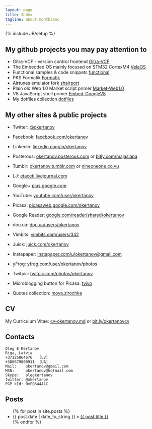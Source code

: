 ```yaml
---
layout: page
title: Index
tagline: about:montblanc
---
```

{% include JB/setup %}

## My github projects you may pay attention to
* Gitra-VCF - version control frontend [Gitra-VCF](http://github.com/okertanov/Gitra-VCF)
* The Embedded OS mainly focused on STM32 CortexM4 [VelaOS](http://github.com/okertanov/VelaOS)
* Functional samples & code snippets [functional](http://github.com/okertanov/functional)
* PKS Formatik [Formatik](http://github.com/okertanov/Formatik)
* Airtunes emulator fork [shairport](http://github.com/okertanov/shairport)
* Plain old Web 1.0 Market script primer [Market-Web1.0](http://github.com/okertanov/Market-Web1.0)
* V8 JavaScript shell primer [Embed-GoogleV8](http://github.com/okertanov/Embed-GoogleV8)
* My dotfiles collection [dotfiles](http://github.com/okertanov/dotfiles)

## My other sites & public projects
* Twitter:   [@okertanov](https://twitter.com/okertanov)
* Facebook:  [facebook.com/okertanov](https://www.facebook.com/okertanov)
* Linkedin:  [linkedin.com/in/okertanov](http://www.linkedin.com/in/okertanov)
* Posterous: [okertanov.posterous.com](http://okertanov.posterous.com/) or [bitly.com/majaslapa](https://bitly.com/majaslapa)
* Tumblr:    [okertanov.tumblr.com](http://okertanov.tumblr.com/) or [nineoneone.co.vu](http://nineoneone.co.vu/)
* LJ:        [etaceti.livejournal.com](http://etaceti.livejournal.com/)
* Google+    [plus.google.com](https://plus.google.com/115743695860024529123)
* YouTube:   [youtube.com/user/okertanov](http://www.youtube.com/user/okertanov)
* Picasa:    [picasaweb.google.com/okertanov](https://picasaweb.google.com/okertanov)
* Google Reader: [google.com/reader/shared/okertanov](http://www.google.com/reader/shared/okertanov)

* dou.ua: [dou.ua/users/okertanov](http://dou.ua/users/okertanov/)
* Vimbits: [vimbits.com/users/342](http://vimbits.com/users/342)
* Juick: [juick.com/okertanov](http://juick.com/okertanov/)
* Instapaper: [instapaper.com/u/okertanov@gmail.com](http://www.instapaper.com/u/okertanov@gmail.com)
* yFrog:      [yfrog.com/user/okertanov/photos](http://yfrog.com/user/okertanov/photos)
* Twitpic:    [twitpic.com/photos/okertanov](http://twitpic.com/photos/okertanov)

* Microblogging button for Picasa: [tvivo](http://tvivo.espectrale.com/)
* Quotes collection: [moya.zirochka](http://moya.zirochka.com/)

## CV
My Curriculum Vitae: [cv-okertanov.md](https://github.com/okertanov/functional/blob/master/text/cv/cv-okertanov.md#readme) or [bit.ly/okertanovcv](http://bit.ly/okertanovcv)

## Contacts
    Oleg E Kertanov
    Riga, Latvia
    +37125864676   [LV]
    +380679000911  [UA]
    Mail:    okertanov@gmail.com
    MSN:     okertanov@hotmail.com
    Skype:   olegkertanov
    twitter: @okertanov
    PGP kId: 0xFB644A1C


## Posts
<ul class="posts">
  {% for post in site.posts %}
    <li><span>{{ post.date | date_to_string }}</span> &raquo; <a href="{{ BASE_PATH }}{{ post.url }}">{{ post.title }}</a></li>
  {% endfor %}
</ul>

